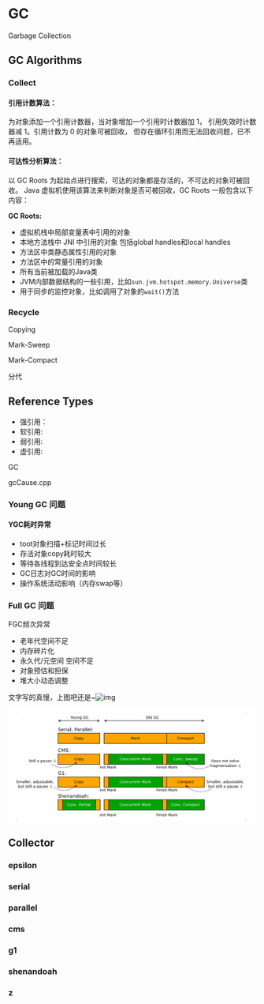 # GC
Garbage Collection 
## GC Algorithms

### Collect 
#### 引用计数算法：

   为对象添加一个引用计数器，当对象增加一个引用时计数器加 1，
        引用失效时计数器减 1。引用计数为 0 的对象可被回收，
        但存在循环引用而无法回收问题，已不再适用。



#### 可达性分析算法：

  以 GC Roots 为起始点进行搜索，可达的对象都是存活的，不可达的对象可被回收。
  Java 虚拟机使用该算法来判断对象是否可被回收，GC Roots 一般包含以下内容：



**GC Roots:**

  - 虚拟机栈中局部变量表中引用的对象
  - 本地方法栈中 JNI 中引用的对象 包括global handles和local handles
  - 方法区中类静态属性引用的对象
  - 方法区中的常量引用的对象
  - 所有当前被加载的Java类
  - JVM内部数据结构的一些引用，比如`sun.jvm.hotspot.memory.Universe`类
  - 用于同步的监控对象，比如调用了对象的`wait()`方法



### Recycle

Copying

Mark-Sweep

Mark-Compact

分代



## Reference Types

- 强引用：
- 软引用:
- 弱引用:
- 虚引用:



GC 

gcCause.cpp



### Young GC 问题

####  YGC耗时异常 

- toot对象扫描+标记时间过长                
- 存活对象copy耗时较大                
- 等待各线程到达安全点时间较长                
- GC日志对GC时间的影响                
- 操作系统活动影响（内存swap等）                

### Full GC 问题

 FGC频次异常 

- 老年代空间不足                
- 内存碎片化                
- 永久代/元空间 空间不足                
- 对象预估和担保                
- 堆大小动态调整          



文字写的真慢，上图吧还是~![img](https://user-gold-cdn.xitu.io/2020/6/30/1730111bfa01fba7?imageView2/0/w/1280/h/960/format/webp/ignore-error/1)







![GC Collector](../images/GC-collector.png)



## Collector

### epsilon

### serial

### parallel

### cms

### g1

### shenandoah

### z

### 







